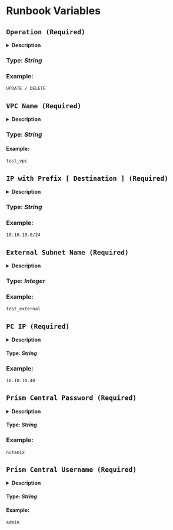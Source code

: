 # Runbook Variables

## **`Operation (Required)`** 

  <details>
  <summary><b>Description</b></summary>
  The "Operation" refers to the action you want to perform on a static route, such as updating or deleting it.

    Update: When the operation is set to "Update", it means you want to modify the configuration of an existing static route. This could involve changing the next hop IP address, modifying the destination IP range, adjusting the metric or priority, or making any other necessary changes to the static route configuration.

    Delete: When the operation is set to "Delete", it means you want to remove or delete an existing static route from the routing table. This action removes the entry for the static route, effectively stopping the traffic from being routed according to that specific route.

  By selecting the appropriate operation in Nutanix static routing, you can control the actions performed on the static routes. Whether you need to update the configuration of a static route to reflect changes in your network environment or delete a static route that is no longer needed, the operation allows you to manage the routing table effectively and ensure proper network connectivity.
  </details>  
  
  ### **Type:** _String_

  ### **Example:**
  ```
  UPDATE / DELETE
  ```

## **`VPC Name (Required)`**

  <details>
  <summary><b>Description</b></summary>
  The VPC Name refers to the name or identifier of the Virtual Private Cloud (VPC) in which the static routing configuration is being applied.

  A VPC is a virtual network infrastructure that allows you to create and manage your own isolated network within a cloud environment. It provides the foundation for organizing and managing resources, including virtual machines, subnets, and routing configurations.

  When configuring static routes in Nutanix, you associate the static routes with a specific VPC by specifying the VPC Name. This ensures that the static routes are applied within the context of the designated VPC.

  By providing the VPC Name in Nutanix static routing, you can define the scope of the routing configuration and ensure that the static routes are applied to the correct VPC within your cloud environment. This allows you to establish routing between different subnets or networks within the specified VPC, enabling seamless communication between resources in your network infrastructure
  </details>

  ### **Type:** _String_

  #### **Example:**
  ```
  test_vpc
  ```

## **`IP with Prefix [ Destination ] (Required)`**

  <details>
  <summary><b>Description</b></summary>
  The IP with Prefix [Destination] refers to the specific IP address prefix or subnet range that is used to define the destination IP addresses for the static route.

  When configuring a static route, you can specify an IP address prefix or a subnet range (in CIDR notation) that represents the destination network or destination IP addresses for the route. This allows you to define the target network or specific range of destination IP addresses to which the static route should be applied.

  For example, if you define the IP with Prefix [Destination] as "192.168.0.0/24", it means that the static route is targeting the subnet range from 192.168.0.0 to 192.168.0.255. This indicates that any traffic with a destination IP address within this range should follow the configured static route.

  By specifying the IP with Prefix [Destination] in Nutanix static routing, you can control the flow of network traffic based on the destination IP address. This allows you to direct traffic to specific destination networks or IP address ranges, ensuring that it reaches the intended destination through the defined static route.

  </details>

  ### **Type:** _String_

  ### **Example:**
  ```
  10.10.10.0/24
  ```

## **`External Subnet Name (Required)`**

  <details>
  <summary><b>Description</b></summary>
  In Nutanix static routing, the External Subnet Name refers to the name or identifier of the external subnet that is used in the static routing configuration.

  An external subnet typically represents a subnet or network segment that is outside of your Nutanix infrastructure. It could be a subnet in a different cloud provider's network, a remote on-premises network, or any other external network that you need to establish connectivity with.

  When configuring static routing in Nutanix, you may specify the External Subnet Name to identify the specific subnet or network segment that the static route is targeting for communication. This helps in defining the routing path and establishing connectivity between your Nutanix infrastructure and the external subnet.

  By providing the External Subnet Name in Nutanix static routing, you can ensure that the static routes are correctly associated with the desired external subnet, allowing traffic to flow between your Nutanix environment and the specified external network segment.
  </details>

  ### **Type:** _Integer_

  ### **Example:**
  ```
  test_external
  ```

## **`PC IP (Required)`**

  <details>
  <summary><b>Description</b></summary>
   The Nutanix Prism Central IP is the network address or IP address of the Nutanix Prism Central management platform. It is the location where you can access the central management console for managing Nutanix clusters, including virtualization, storage, and networking resources. You can use this IP address to connect to the Prism Central instance from a web browser or through API calls to automate management tasks. It is important to keep the Nutanix Prism Central IP secure, as it provides access to the management platform and the Nutanix clusters it manages.

  </details>

  #### **Type:** _String_

  ### **Example:**
  ```
  10.10.10.40
  ```

## **`Prism Central Password (Required)`**

  <details>
  <summary><b>Description</b></summary>
  The Nutanix Prism Central Password variable is used to store the password that is used to authenticate with the Nutanix Prism Central management interface.

  Prism Central is a web-based management interface that provides a centralized view of multiple Nutanix clusters. The Nutanix Prism Central Password variable should be set to the password that corresponds to the username specified in the Nutanix Prism Central Username variable.

  It is important to ensure that the Nutanix Prism Central Password variable is kept secure and protected. The password should be stored in a secure manner, such as using a password manager or an encrypted file, and should not be shared with unauthorized individuals. Additionally, it is recommended to periodically change the password for security reasons.
  </details>

  #### **Type:** _String_

  ### **Example:**
  ```
  nutanix
  ```

## **`Prism Central Username (Required)`**

  <details>
  <summary><b>Description</b></summary>
  The Nutanix Prism Central Username variable is used to specify the username that is used to authenticate with the Nutanix Prism Central management interface.

  Prism Central is a web-based management interface that provides a centralized view of multiple Nutanix clusters. The Nutanix Prism Central Username variable should be set to the username that has been granted access to the Prism Central management interface.

  It is important to ensure that the Nutanix Prism Central Username variable is correctly configured and kept up-to-date to ensure that the Nutanix clusters can be managed effectively. The username specified in this variable should have the appropriate level of permissions to perform the required management tasks in Prism Central.
  </details>

  #### **Type:** _String_

  #### **Example:**
  ```
  admin
  ```
